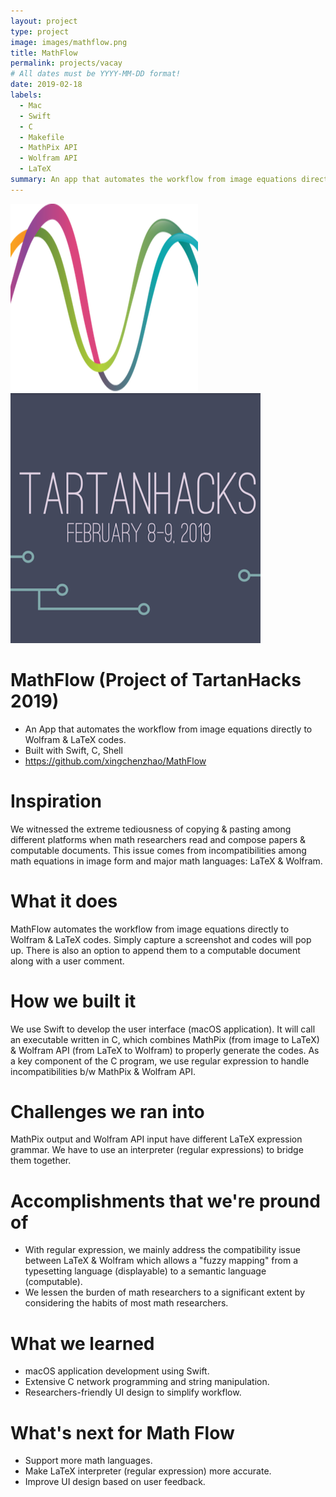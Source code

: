 ```yaml
---
layout: project
type: project
image: images/mathflow.png
title: MathFlow
permalink: projects/vacay
# All dates must be YYYY-MM-DD format!
date: 2019-02-18
labels:
  - Mac
  - Swift
  - C
  - Makefile
  - MathPix API
  - Wolfram API
  - LaTeX
summary: An app that automates the workflow from image equations directly to Wolfram & LaTeX codes 
---
```


<img class="ui medium right floated rounded image" src="../images/mathflow.png">
<img class="ui medium right floated rounded image" src="../images/mathflow2.png">


# MathFlow (Project of TartanHacks 2019) 
* An App that automates the workflow from image equations directly to Wolfram &amp; LaTeX codes.
* Built with Swift, C, Shell
* https://github.com/xingchenzhao/MathFlow

# Inspiration
We witnessed the extreme tediousness of copying & pasting among different platforms when math researchers read and compose papers & computable documents. This issue comes from incompatibilities among math equations in image form and major math languages: LaTeX & Wolfram.

# What it does
MathFlow automates the workflow from image equations directly to Wolfram & LaTeX codes. Simply capture a screenshot and codes will pop up. There is also an option to append them to a computable document along with a user comment.

# How we built it
We use Swift to develop the user interface (macOS application). It will call an executable written in C, which combines MathPix (from image to LaTeX) & Wolfram API (from LaTeX to Wolfram) to properly generate the codes. As a key component of the C program, we use regular expression to handle incompatibilities b/w MathPix & Wolfram API.
 
# Challenges we ran into
MathPix output and Wolfram API input have different LaTeX expression grammar. We have to use an interpreter (regular expressions) to bridge them together.

# Accomplishments that we're pround of 
* With regular expression, we mainly address the compatibility issue between LaTeX & Wolfram which allows a "fuzzy mapping" from a typesetting language (displayable) to a semantic language (computable).
* We lessen the burden of math researchers to a significant extent by considering the habits of most math researchers.

# What we learned
* macOS application development using Swift.
* Extensive C network programming and string manipulation.
* Researchers-friendly UI design to simplify workflow.

# What's next for Math Flow
* Support more math languages.
* Make LaTeX interpreter (regular expression) more accurate.
* Improve UI design based on user feedback.
